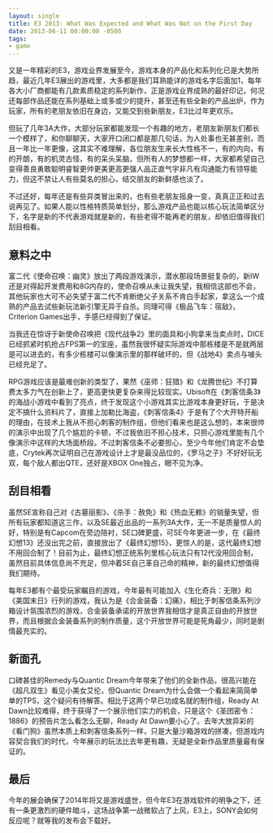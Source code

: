 ```yaml
---
layout: single
title: E3 2013: What Was Expected and What Was Not on the First Day
date: 2013-06-11 00:00:00 -0500
tags:
- game
---
```

又是一年精彩的E3，游戏业界发展至今，游戏本身的产品化和系列化已是大势所趋，最近几年E3展出的游戏里，大多都是我们耳熟能详的游戏名字后面加1，每年各大小厂商都能有几款素质稳定的系列新作，正是游戏业界成熟的最好印记，何况还每部作品还能在系列基础上或多或少的提升，甚至还有些全新的产品出炉，作为玩家，所有的老朋友依旧在身边，又能交到些新朋友，E3比过年更欢乐。

但玩了几年3A大作，大部分玩家都能发现一个有趣的地方，老朋友新朋友们都长一个模样了，和你聊聊天，大家开口闭口都是那几句话，为人处事也无甚差别，而且一年比一年更像，这其实不难理解，各位朋友生来长大性格不一，有的内向，有的开朗，有的机灵古怪，有的呆头呆脑，但所有人的梦想都一样，大家都希望自己变得善良勇敢聪明睿智更帅更美更高更强人品正直气宇非凡有沟通能力有领导能力，但这不禁让人有些莫名的担心，结交朋友的新鲜感也淡了。

不过还好，每年还是有些异类冒出来的，也有些老朋友摇身一变，真真正正和过去说再见了。如果人能以性格特质简单划分，那么游戏产品也能以核心玩法简单区分下，名字是新的不代表游戏就是新的，有些老得不能再老的朋友，却依旧值得我们刮目相看。

## 意料之中

富二代《使命召唤：幽灵》放出了两段游戏演示，潜水那段场景挺复杂的，新IW还是对得起开发费用和8G内存的，使命召唤从未让我失望，我相信这部也不会，其他玩家也大可不必失望于富二代不肯断绝父子关系不肯白手起家，拿这么一个成熟的产品去试些新玩法新引擎无异于自杀。同理可得《极品飞车：宿敌》，Criterion Games出手，手感已经得到了保证。

当我还在惊讶于新使命召唤把《现代战争2》里的面具和小狗拿来当卖点时，DICE已经抓紧时机抢占FPS第一的宝座，虽然我很怀疑实际游戏中那栋楼是不是就两层是可以进去的，有多少栋楼可以像演示里的那样破坏的，但《战地4》卖点与噱头已经充足了。

RPG游戏应该是最难创新的类型了，果然《巫师：狂猎》和《龙腾世纪》不打算费太多力气在创新上了，更高更快更复杂来得比较现实。Ubisoft在《刺客信条3》的海战小游戏中看到了亮点，终于发现这个小游戏其实比游戏本身更好玩，于是决定不搞什么资料片了，直接上加勒比海盗，《刺客信条4》于是有了个大开特开船的理由，在技术上我从不担心刺客的制作组，但他们看来也是这么想的，本来很帅的演示中出现了几个尴尬的卡顿，不过我依旧不担心技术，只担心游戏里能有几个像演示中这样的大场面桥段。不过刺客信条不必要担心，至少今年他们肯定不会垫底，Crytek再次证明自己在游戏设计上才是最没品位的，《罗马之子》不好好玩无双，每个敌人都出QTE，还好是XBOX One独占，眼不见为净。

## 刮目相看

虽然SE宣称自己对《古墓丽影》、《杀手：赦免》和《热血无赖》的销量失望，但所有玩家都知道这三作，以及SE最近出品的一系列3A大作，无一不是质量惊人的好，特别是有Capcom在旁边陪衬，SE口碑更盛，可SE今年更进一步，在《最终幻想13》还没出完之前，直接放出了《最终幻想15》，更惊人的是，这代最终幻想不用回合制了！目前为止，最终幻想正统系列里核心玩法只有12代没用回合制，虽然目前具体信息尚不充足，但冲着SE自己革自己命的精神，新的最终幻想值得我们期待。

每年E3都有个最受玩家瞩目的游戏，今年最有可能加入《生化奇兵：无限》和《美国末日》行列的游戏，我认为是《合金装备：幻痛》，相比于刺客信条系列沙箱设计氛围浓烈的游戏，合金装备承诺的开放世界我相信才是真正自由的开放世界，而且根据合金装备系列的制作质量，这个开放世界可能是死角最少，同时是剧情最充实的。

## 新面孔

口碑甚佳的Remedy与Quantic Dream今年带来了他们的全新作品，很高兴能在《超凡双生》看见小美女艾伦，但Quantic Dream为什么会做一个看起来简简单单的TPS，这个疑问有待解答。相比于这两个早已功成名就的制作组，Ready At Dawn比较难得，终于获得了一个展示他们实力的机会，只是这个《圣团密令：1886》的预告片怎么看怎么无聊，Ready At Dawn要小心了。去年大放异彩的《看门狗》虽然本质上和刺客信条系列一样，只是大量沙箱游戏的拼凑，但游戏内容契合我们的时代，今年展示的玩法比去年更有趣，无疑是全新作品里质量最有保证的。

## 最后

今年的展会确保了2014年将又是游戏盛世，但今年E3在游戏软件的明争之下，还有一条更激烈的硬件暗斗，这场战争第一战微软占了上风，E3上，SONY会如何反应呢？就等我的发布会下载好。 
